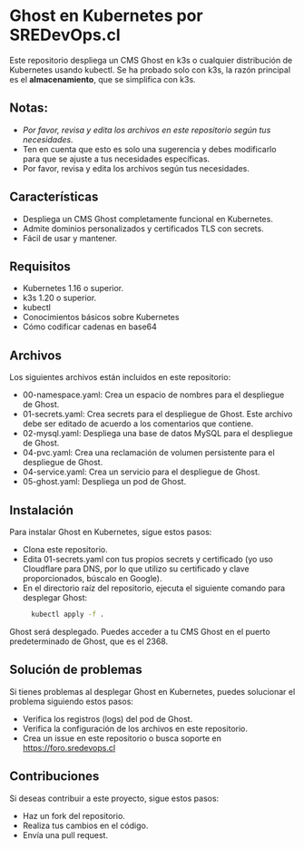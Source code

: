 # Ghost en Kubernetes por SREDevOps.cl

Este repositorio despliega un CMS Ghost en k3s o cualquier distribución de Kubernetes usando kubectl. Se ha probado solo con k3s, la razón principal es el __almacenamiento__, que se simplifica con k3s.

## Notas:
- _Por favor, revisa y edita los archivos en este repositorio según tus necesidades._
- Ten en cuenta que esto es solo una sugerencia y debes modificarlo para que se ajuste a tus necesidades específicas.
- Por favor, revisa y edita los archivos según tus necesidades.

## Características
- Despliega un CMS Ghost completamente funcional en Kubernetes.
- Admite dominios personalizados y certificados TLS con secrets.
- Fácil de usar y mantener.

## Requisitos
- Kubernetes 1.16 o superior.
- k3s 1.20 o superior.
- kubectl
- Conocimientos básicos sobre Kubernetes
- Cómo codificar cadenas en base64

## Archivos
Los siguientes archivos están incluidos en este repositorio:

- 00-namespace.yaml: Crea un espacio de nombres para el despliegue de Ghost.
- 01-secrets.yaml: Crea secrets para el despliegue de Ghost. Este archivo debe ser editado de acuerdo a los comentarios que contiene.
- 02-mysql.yaml: Despliega una base de datos MySQL para el despliegue de Ghost.
- 04-pvc.yaml: Crea una reclamación de volumen persistente para el despliegue de Ghost.
- 04-service.yaml: Crea un servicio para el despliegue de Ghost.
- 05-ghost.yaml: Despliega un pod de Ghost.

## Instalación
Para instalar Ghost en Kubernetes, sigue estos pasos:

- Clona este repositorio.
- Edita 01-secrets.yaml con tus propios secrets y certificado (yo uso Cloudflare para DNS, por lo que utilizo su certificado y clave proporcionados, búscalo en Google).
- En el directorio raíz del repositorio, ejecuta el siguiente comando para desplegar Ghost:
  ```bash
    kubectl apply -f .
  ```
Ghost será desplegado. Puedes acceder a tu CMS Ghost en el puerto predeterminado de Ghost, que es el 2368.

## Solución de problemas
Si tienes problemas al desplegar Ghost en Kubernetes, puedes solucionar el problema siguiendo estos pasos:

- Verifica los registros (logs) del pod de Ghost.
- Verifica la configuración de los archivos en este repositorio.
- Crea un issue en este repositorio o busca soporte en https://foro.sredevops.cl

## Contribuciones
Si deseas contribuir a este proyecto, sigue estos pasos:

- Haz un fork del repositorio.
- Realiza tus cambios en el código.
- Envía una pull request.
